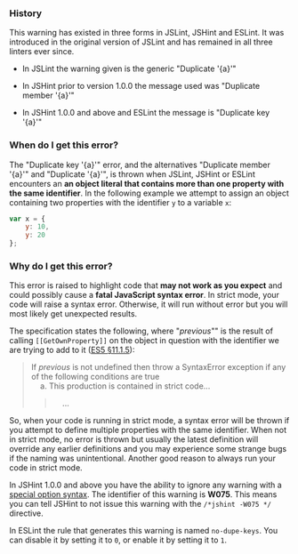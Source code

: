 <!---
{
    "titles": [
        "Duplicate key '{a}'",
        "Duplicate member '{a}'",
        "W075"
    ],
    "slugs": [
        "duplicate-key-a",
        "duplicate-member-a",
        "w075"
    ],
    "linters": [
        "jslint",
        "jshint",
        "eslint"
    ],
    "author": "jallardice"
}
-->

### History

This warning has existed in three forms in JSLint, JSHint and ESLint. It was
introduced in the original version of JSLint and has remained in all three
linters ever since.

 - In JSLint the warning given is the generic "Duplicate '{a}'"

 - In JSHint prior to version 1.0.0 the message used was "Duplicate member
   '{a}'"

 - In JSHint 1.0.0 and above and ESLint the message is "Duplicate key '{a}'"

### When do I get this error?

The "Duplicate key '{a}'" error, and the alternatives "Duplicate member '{a}'"
and "Duplicate '{a}'", is thrown when JSLint, JSHint or ESLint encounters an
**an object literal that contains more than one property with the same
identifier**. In the following example we attempt to assign an object containing
two properties with the identifier `y` to a variable `x`:

<!---
{
    "linter": "jshint"
}
-->
```javascript
var x = {
    y: 10,
    y: 20
};
```

### Why do I get this error?

This error is raised to highlight code that **may not work as you expect** and
could possibly cause a **fatal JavaScript syntax error**. In strict mode, your
code will raise a syntax error. Otherwise, it will run without error but you
will most likely get unexpected results.

The specification states the following, where "*previous*"" is the result of
calling `[[GetOwnProperty]]` on the object in question with the identifier we
are trying to add to it ([ES5 &sect;11.1.5][es5-11.1.5]):

> If *previous* is not undefined then throw a SyntaxError exception if any of
> the following conditions are true<br>
> &nbsp;&nbsp;&nbsp;&nbsp;a. This production is contained in strict code...<br>
> > &nbsp;&nbsp;&nbsp;&nbsp;...

So, when your code is running in strict mode, a syntax error will be thrown if
you attempt to define multiple properties with the same identifier. When not in
strict mode, no error is thrown but usually the latest definition will override
any earlier definitions and you may experience some strange bugs if the naming
was unintentional. Another good reason to always run your code in strict mode.

In JSHint 1.0.0 and above you have the ability to ignore any warning with a
[special option syntax][jshintopts]. The identifier of this warning is **W075**.
This means you can tell JSHint to not issue this warning with the `/*jshint
-W075 */` directive.

In ESLint the rule that generates this warning is named `no-dupe-keys`. You
can disable it by setting it to `0`, or enable it by setting it to `1`.

[es5-11.1.5]: http://es5.github.com/#x11.1.5
[jshintopts]: http://jshint.com/docs/#options
